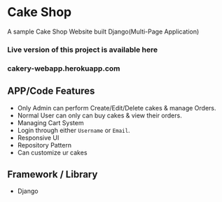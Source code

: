 
# Cake Shop

A sample Cake Shop Website built Django(Multi-Page Application)

### Live version of this project is available here 
### cakery-webapp.herokuapp.com

## APP/Code Features 
- Only Admin can perform Create/Edit/Delete cakes & manage Orders.
- Normal User can only can buy cakes & view their orders.
- Managing Cart System
- Login through either `Username` or `Email`.
- Responsive UI
- Repository Pattern 
- Can customize ur cakes 

## Framework / Library 
- Django

